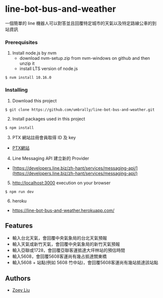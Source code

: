 # line-bot-bus-and-weather

一個簡單的 line 機器人可以對答並且回覆特定城市的天氣以及特定路線公車的到站資訊


### Prerequisites

1. Install node.js by nvm
    * download nvm-setup.zip from nvm-windows on github and then unzip it
    * install LTS version of node.js 
```
$ nvm install 10.16.0
```

### Installing

1. Download this project 
```
$ git clone https://github.com/umbrally/line-bot-bus-and-weather.git
```

2. Install packages used in this project
```
$ npm install
```

3. PTX 網站註冊會員取得 ID 及 key

* [PTX網站](https://ptx.transportdata.tw/PTX/)

4. Line Messaging API 建立新的 Provider

* [https://developers.line.biz/zh-hant/services/messaging-api/](https://developers.line.biz/zh-hant/services/messaging-api/)

5. [http://localhost:3000](http://localhost:3000) execution on your browser
```
$ npm run dev
```

6. heroku
* https://line-bot-bus-and-weather.herokuapp.com/

## Features

* 輸入台北天氣，會回覆中央氣象局的台北天氣預報
* 輸入天氣或新竹天氣，會回覆中央氣象局的新竹天氣預報
* 輸入亞聯或1728，會回覆亞聯客運抵達大坪林站的預估時間
* 輸入5608，會回覆5608客運尚有幾占抵達關東橋
* 輸入5608 + 站點(例如 5608 竹中站)，會回覆5608客運尚有幾站抵達該站點

## Authors

* [Zoey Liu](https://github.com/umbrally) 